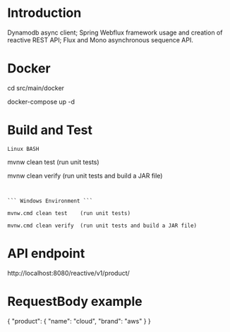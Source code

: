 # Introduction

Dynamodb async client; Spring Webflux framework usage and creation of reactive REST API; 
Flux and Mono asynchronous sequence API.

# Docker

cd src/main/docker

docker-compose up -d

# Build and Test


``` Linux BASH ```

mvnw clean test    (run unit tests)

mvnw clean verify  (run unit tests and build a JAR file)

```


``` Windows Environment ```

mvnw.cmd clean test    (run unit tests)

mvnw.cmd clean verify  (run unit tests and build a JAR file)

```

# API endpoint 

http://localhost:8080/reactive/v1/product/


# RequestBody example

{
   "product": {
   "name": "cloud",
   "brand": "aws"
   }
}
